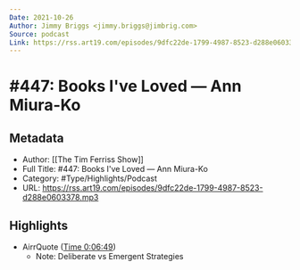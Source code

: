 ```yaml
---
Date: 2021-10-26
Author: Jimmy Briggs <jimmy.briggs@jimbrig.com>
Source: podcast
Link: https://rss.art19.com/episodes/9dfc22de-1799-4987-8523-d288e0603378.mp3
---
```

# #447: Books I've Loved — Ann Miura-Ko

## Metadata
- Author: [[The Tim Ferriss Show]]
- Full Title: #447: Books I've Loved — Ann Miura-Ko
- Category: #Type/Highlights/Podcast
- URL: https://rss.art19.com/episodes/9dfc22de-1799-4987-8523-d288e0603378.mp3

## Highlights
- AirrQuote ([Time 0:06:49](https://www.airr.io/quote/5f372471a7c7e03c3099a882))
    - Note: Deliberate vs Emergent Strategies
